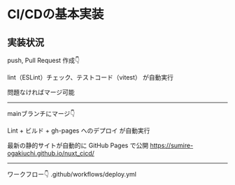 # CI/CDの基本実装

## 実装状況
push, Pull Request 作成👇

lint（ESLint）チェック、テストコード（vitest） が自動実行

問題なければマージ可能

--------------------------------------

mainブランチにマージ👇

Lint + ビルド + gh-pages へのデプロイ が自動実行

最新の静的サイトが自動的に GitHub Pages で公開
 https://sumire-ogakiuchi.github.io/nuxt_cicd/

--------------------------------------

ワークフロー👇
.github/workflows/deploy.yml

